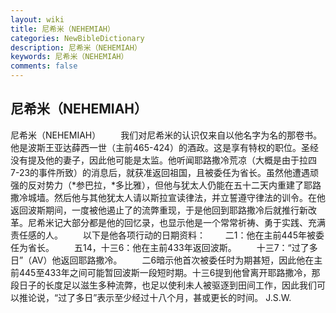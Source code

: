 ```yaml
---
layout: wiki
title: 尼希米（NEHEMIAH）
categories: NewBibleDictionary
description: 尼希米（NEHEMIAH）
keywords: 尼希米（NEHEMIAH）
comments: false
---
```


## 尼希米（NEHEMIAH）



尼希米（NEHEMIAH）
　　我们对尼希米的认识仅来自以他名字为名的那卷书。他是波斯王亚达薛西一世（主前465-424）的酒政。这是享有特权的职位。圣经没有提及他的妻子，因此他可能是太监。他听闻耶路撒冷荒凉（大概是由于拉四7-23的事件所致）的消息后，就获准返回祖国，且被委任为省长。虽然他遭遇顽强的反对势力（*参巴拉，*多比雅），但他与犹太人仍能在五十二天内重建了耶路撒冷城墙。然后他与其他犹太人请以斯拉宣读律法，并立誓遵守律法的训令。在他返回波斯期间，一度被他遏止了的流弊重现，于是他回到耶路撒冷后就推行新改革。尼希米记大部分都是他的回忆录，也显示他是一个常常祈祷、勇于实践、充满责任感的人。
　　以下是他各项行动的日期资料：
　　二1：他在主前445年被委任为省长。
　　五14，十三6：他在主前433年返回波斯。
　　十三7：“过了多日”（AV）他返回耶路撒冷。
　　二6暗示他首次被委任时为期甚短，因此他在主前445至433年之间可能暂回波斯一段短时期。十三6提到他曾离开耶路撒冷，那段日子的长度足以滋生多种流弊，也足以使利未人被驱逐到田间工作，因此我们可以推论说，“过了多日”表示至少经过十八个月，甚或更长的时间。
J.S.W.




